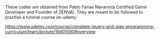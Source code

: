 These codes are obtained from Pablo Farias Navarro(a Certified Game Developer and Founder of ZENVA). They are meant to be followed to practise a tutorial course on udemy.

https://www.udemy.com/course/complete-jquery-and-ajax-programming-curriculum/learn/lecture/19401590#overview